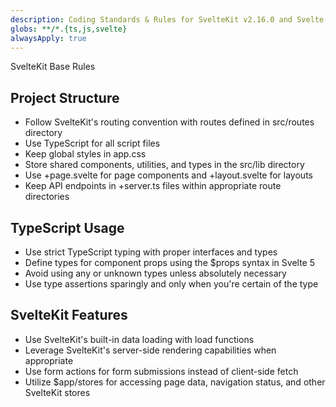 ```yaml
---
description: Coding Standards & Rules for SvelteKit v2.16.0 and Svelte v5.0.0
globs: **/*.{ts,js,svelte}
alwaysApply: true
---
```


SvelteKit Base Rules

## Project Structure
- Follow SvelteKit's routing convention with routes defined in src/routes directory
- Use TypeScript for all script files
- Keep global styles in app.css
- Store shared components, utilities, and types in the src/lib directory
- Use +page.svelte for page components and +layout.svelte for layouts
- Keep API endpoints in +server.ts files within appropriate route directories

## TypeScript Usage
- Use strict TypeScript typing with proper interfaces and types
- Define types for component props using the $props syntax in Svelte 5
- Avoid using any or unknown types unless absolutely necessary
- Use type assertions sparingly and only when you're certain of the type

## SvelteKit Features
- Use SvelteKit's built-in data loading with load functions
- Leverage SvelteKit's server-side rendering capabilities when appropriate
- Use form actions for form submissions instead of client-side fetch
- Utilize $app/stores for accessing page data, navigation status, and other SvelteKit stores 